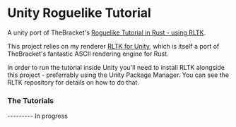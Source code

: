 # Unity Roguelike Tutorial
A unity port of TheBracket's [Roguelike Tutorial in Rust - using RLTK](https://github.com/thebracket/rustrogueliketutorial).

This project relies on my renderer [RLTK for Unity](https://github.com/sarkahn/rltk_unity), which is itself a port of TheBracket's fantastic ASCII rendering engine for Rust.

In order to run the tutorial inside Unity you'll need to install RLTK alongside this project - preferrably using the Unity Package Manager. You can see the RLTK repository for details on how to do that.

### The Tutorials
--------- In progress